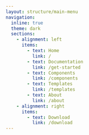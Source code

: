 ```yaml
---
layout: structure/main-menu
navigation:
  inline: true
  theme: dark
  sections:
    - alignment: left
      items:
        - text: Home
          link: /
        - text: Documentation
          link: /get-started
        - text: Components
          link: /components
        - text: Templates
          link: /templates
        - text: About
          link: /about
    - alignment: right
      items:
        - text: Download
          link: /download
---
```

